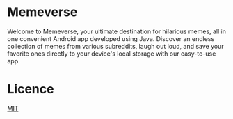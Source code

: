 # Memeverse
Welcome to Memeverse, your ultimate destination for hilarious memes, all in one convenient Android app developed using Java. Discover an endless collection of 
memes from various subreddits, laugh out loud, and save your favorite ones directly to your device's local storage with our easy-to-use app.

# Licence
[MIT](LICENSE.md)
